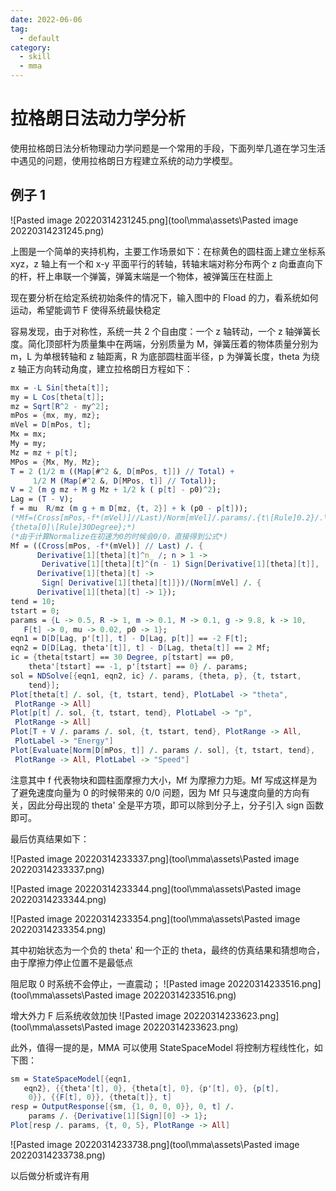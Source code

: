 ```yaml
---
date: 2022-06-06
tag:
  - default
category:
  - skill
  - mma
---
```



# 拉格朗日法动力学分析


使用拉格朗日法分析物理动力学问题是一个常用的手段，下面列举几道在学习生活中遇见的问题，使用拉格朗日方程建立系统的动力学模型。

## 例子 1

![Pasted image 20220314231245.png](tool\mma\assets\Pasted image 20220314231245.png)

上图是一个简单的夹持机构，主要工作场景如下：在棕黄色的圆柱面上建立坐标系 xyz，z 轴上有一个和 x-y 平面平行的转轴，转轴末端对称分布两个 z 向垂直向下的杆，杆上串联一个弹簧，弹簧末端是一个物体，被弹簧压在柱面上

现在要分析在给定系统初始条件的情况下，输入图中的 Fload 的力，看系统如何运动，希望能调节 F 使得系统最快稳定

容易发现，由于对称性，系统一共 2 个自由度：一个 z 轴转动，一个 z 轴弹簧长度。简化顶部杆为质量集中在两端，分别质量为 M，弹簧压着的物体质量分别为 m，L 为单根转轴和 z 轴距离，R 为底部圆柱面半径，p 为弹簧长度，theta 为绕 z 轴正方向转动角度，建立拉格朗日方程如下：

```mathematica
mx = -L Sin[theta[t]];
my = L Cos[theta[t]];
mz = Sqrt[R^2 - my^2];
mPos = {mx, my, mz};
mVel = D[mPos, t];
Mx = mx;
My = my;
Mz = mz + p[t];
MPos = {Mx, My, Mz};
T = 2 (1/2 m ((Map[#^2 &, D[mPos, t]]) // Total) + 
     1/2 M (Map[#^2 &, D[MPos, t]] // Total));
V = 2 (m g mz + M g Mz + 1/2 k ( p[t] - p0)^2);
Lag = (T - V);
f = mu  R/mz (m g + m D[mz, {t, 2}] + k (p0 - p[t]));
(*Mf=(Cross[mPos,-f*(mVel)]//Last)/Norm[mVel]/.params/.{t\[Rule]0.2}/.\
{theta[0]\[Rule]30Degree};*)
(*由于计算Normalize在初速为0的时候会0/0，直接得到公式*)
Mf = ((Cross[mPos, -f*(mVel)] // Last) /. { 
      Derivative[1][theta][t]^n_ /; n > 1 -> 
       Derivative[1][theta][t]^(n - 1) Sign[Derivative[1][theta][t]], 
      Derivative[1][theta][t] -> 
       Sign[ Derivative[1][theta][t]]})/(Norm[mVel] /. { 
      Derivative[1][theta][t] -> 1});
tend = 10;
tstart = 0;
params = {L -> 0.5, R -> 1, m -> 0.1, M -> 0.1, g -> 9.8, k -> 10, 
   F[t] -> 0, mu -> 0.02, p0 -> 1};
eqn1 = D[D[Lag, p'[t]], t] - D[Lag, p[t]] == -2 F[t];
eqn2 = D[D[Lag, theta'[t]], t] - D[Lag, theta[t]] == 2 Mf;
ic = {theta[tstart] == 30 Degree, p[tstart] == p0, 
    theta'[tstart] == -1, p'[tstart] == 0} /. params;
sol = NDSolve[{eqn1, eqn2, ic} /. params, {theta, p}, {t, tstart, 
    tend}];
Plot[theta[t] /. sol, {t, tstart, tend}, PlotLabel -> "theta", 
 PlotRange -> All]
Plot[p[t] /. sol, {t, tstart, tend}, PlotLabel -> "p", 
 PlotRange -> All]
Plot[T + V /. params /. sol, {t, tstart, tend}, PlotRange -> All, 
 PlotLabel -> "Energy"]
Plot[Evaluate[Norm[D[mPos, t]] /. params /. sol], {t, tstart, tend}, 
 PlotRange -> All, PlotLabel -> "Speed"]    
```

注意其中 f 代表物块和圆柱面摩擦力大小，Mf 为摩擦力力矩。Mf 写成这样是为了避免速度向量为 0 的时候带来的 0/0 问题，因为 Mf 只与速度向量的方向有关，因此分母出现的 theta' 全是平方项，即可以除到分子上，分子引入 sign 函数即可。

最后仿真结果如下：

![Pasted image 20220314233337.png](tool\mma\assets\Pasted image 20220314233337.png)

![Pasted image 20220314233344.png](tool\mma\assets\Pasted image 20220314233344.png)

![Pasted image 20220314233354.png](tool\mma\assets\Pasted image 20220314233354.png)

其中初始状态为一个负的 theta' 和一个正的 theta，最终的仿真结果和猜想吻合，由于摩擦力停止位置不是最低点

阻尼取 0 时系统不会停止，一直震动；
![Pasted image 20220314233516.png](tool\mma\assets\Pasted image 20220314233516.png)


增大外力 F 后系统收敛加快
![Pasted image 20220314233623.png](tool\mma\assets\Pasted image 20220314233623.png)

此外，值得一提的是，MMA 可以使用 StateSpaceModel 将控制方程线性化，如下图：
```mathematica
sm = StateSpaceModel[{eqn1, 
   eqn2}, {{theta'[t], 0}, {theta[t], 0}, {p'[t], 0}, {p[t], 
    0}}, {{F[t], 0}}, {theta[t]}, t]
resp = OutputResponse[{sm, {1, 0, 0, 0}}, 0, t] /. 
    params /. {Derivative[1][Sign][0] -> 1};
Plot[resp /. params, {t, 0, 5}, PlotRange -> All]
```

![Pasted image 20220314233738.png](tool\mma\assets\Pasted image 20220314233738.png)

以后做分析或许有用
